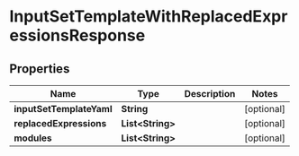 # InputSetTemplateWithReplacedExpressionsResponse

## Properties
Name | Type | Description | Notes
------------ | ------------- | ------------- | -------------
**inputSetTemplateYaml** | **String** |  |  [optional]
**replacedExpressions** | **List&lt;String&gt;** |  |  [optional]
**modules** | **List&lt;String&gt;** |  |  [optional]
